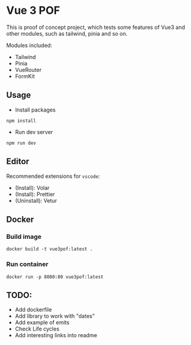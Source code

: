 # Vue 3 POF

This is proof of concept project, which tests some features of Vue3 and other modules, such as tailwind, pinia and so on.

Modules included:

- Tailwind
- Pinia
- VueRouter
- FormKit

## Usage

- Install packages

```
npm install
```

- Run dev server

```
npm run dev
```

## Editor

Recommended extensions for `vscode`:

- (Install): Volar
- (Install): Prettier
- (Uninstall): Vetur

## Docker

### Build image

```
docker build -t vue3pof:latest .
```

### Run container

```
docker run -p 8080:80 vue3pof:latest

```

## TODO:

- Add dockerfile
- Add library to work with "dates"
- Add example of emits
- Check Life cycles
- Add interesting links into readme
